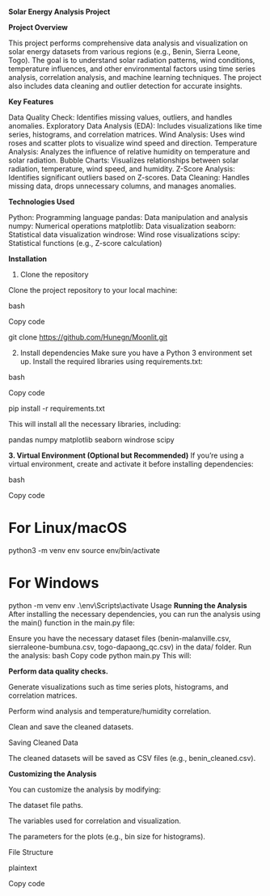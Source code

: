 **Solar Energy Analysis Project**

**Project Overview**

This project performs comprehensive data analysis and visualization on solar energy datasets from various regions (e.g., Benin, Sierra Leone, Togo). The goal is to understand solar radiation patterns, wind conditions, temperature influences, and other environmental factors using time series analysis, correlation analysis, and machine learning techniques. The project also includes data cleaning and outlier detection for accurate insights.

**Key Features**

Data Quality Check: Identifies missing values, outliers, and handles anomalies.
Exploratory Data Analysis (EDA): Includes visualizations like time series, histograms, and correlation matrices.
Wind Analysis: Uses wind roses and scatter plots to visualize wind speed and direction.
Temperature Analysis: Analyzes the influence of relative humidity on temperature and solar radiation.
Bubble Charts: Visualizes relationships between solar radiation, temperature, wind speed, and humidity.
Z-Score Analysis: Identifies significant outliers based on Z-scores.
Data Cleaning: Handles missing data, drops unnecessary columns, and manages anomalies.

**Technologies Used**

Python: Programming language
pandas: Data manipulation and analysis
numpy: Numerical operations
matplotlib: Data visualization
seaborn: Statistical data visualization
windrose: Wind rose visualizations
scipy: Statistical functions (e.g., Z-score calculation)

**Installation**
1. Clone the repository

Clone the project repository to your local machine:

bash

Copy code

  git clone https://github.com/Hunegn/Moonlit.git

2. Install dependencies
Make sure you have a Python 3 environment set up. Install the required libraries using requirements.txt:

bash

Copy code

pip install -r requirements.txt

This will install all the necessary libraries, including:

pandas
numpy
matplotlib
seaborn
windrose
scipy

**3. Virtual Environment (Optional but Recommended)**
If you’re using a virtual environment, create and activate it before installing dependencies:

bash

Copy code

# For Linux/macOS
python3 -m venv env
source env/bin/activate

# For Windows
python -m venv env
.\env\Scripts\activate
Usage
**Running the Analysis**
After installing the necessary dependencies, you can run the analysis using the main() function in the main.py file:

Ensure you have the necessary dataset files (benin-malanville.csv, sierraleone-bumbuna.csv, togo-dapaong_qc.csv) in the data/ folder.
Run the analysis:
bash
Copy code
python main.py
This will:

**Perform data quality checks.**

Generate visualizations such as time series plots, histograms, and correlation matrices.

Perform wind analysis and temperature/humidity correlation.

Clean and save the cleaned datasets.

Saving Cleaned Data

The cleaned datasets will be saved as CSV files (e.g., benin_cleaned.csv).

**Customizing the Analysis**

You can customize the analysis by modifying:

The dataset file paths.

The variables used for correlation and visualization.

The parameters for the plots (e.g., bin size for histograms).

File Structure

plaintext

Copy code
       
